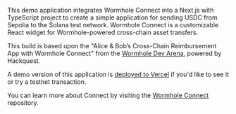 This demo application integrates Wormhole Connect into a Next.js with TypeScript project to create a simple application for sending USDC from Sepolia to the Solana test network. Wormhole Connect is a customizable React widget for Wormhole-powered cross-chain asset transfers. 

This build is based upon the "Alice & Bob’s Cross-Chain Reimbursement App with Wormhole Connect" from the [Wormhole Dev Arena](https://arena.wormhole.com/), powered by Hackquest.

A demo version of this application is [deployed to Vercel](https://connect-usdc-demo-app.vercel.app/) if you'd like to see it or try a testnet transaction. 

You can learn more about Connect by visiting the [Wormhole Connect](https://github.com/wormhole-foundation/wormhole-connect) repository.

<!--TODO: add link to new Get Started guide-->
